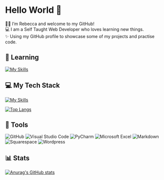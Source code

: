 # Hello World 👋
🙋‍♀‍ I’m Rebecca and welcome to my GitHub!  
💻 I am a Self Taught Web Developer who loves learning new things.  
✨ Using my GitHub profile to showcase some of my projects and practise code.

  
## 🌱 Learning
[![My Skills](https://skillicons.dev/icons?i=python)](https://skillicons.dev)

  
## 💻 My Tech Stack

[![My Skills](https://skillicons.dev/icons?i=js,html,css,sass,tailwind,bootstrap,mysql,git,bash&perline=9)](https://skillicons.dev)


[![Top Langs](https://github-readme-stats.vercel.app/api/top-langs/?username=rclarkeweb&hide_progress=true&langs_count=6)](https://github.com/anuraghazra/github-readme-stats)


## 🧰 Tools
![GitHub](https://camo.githubusercontent.com/cca71357fe98ec5f8cd6ebab9044ad2901f4b64ebda379ac81608ed9f1caa1a0/68747470733a2f2f696d672e736869656c64732e696f2f7374617469632f76313f7374796c653d666f722d7468652d6261646765266d6573736167653d47697448756226636f6c6f723d313831373137266c6f676f3d476974487562266c6f676f436f6c6f723d464646464646266c6162656c3d) ![Visual Studio Code](https://img.shields.io/badge/Visual%20Studio%20Code-0078d7.svg?style=for-the-badge&logo=visual-studio-code&logoColor=white) ![PyCharm](https://img.shields.io/badge/pycharm-%23000000.svg?style=for-the-badge&logo=pycharm&logoColor=white) ![Microsoft Excel](https://img.shields.io/badge/Microsoft_Excel-217346?style=for-the-badge&logo=microsoft-excel&logoColor=white) ![Markdown](https://img.shields.io/badge/markdown-%23000000.svg?style=for-the-badge&logo=markdown&logoColor=white) ![Squarespace](https://camo.githubusercontent.com/ae377087036c11041fe207eecab3a1c2588ad9d4d27768a2d2ab73c4341907f5/68747470733a2f2f696d672e736869656c64732e696f2f7374617469632f76313f7374796c653d666f722d7468652d6261646765266d6573736167653d537175617265737061636526636f6c6f723d303030303030266c6f676f3d5371756172657370616365266c6f676f436f6c6f723d464646464646266c6162656c3d) ![Wordpress](https://camo.githubusercontent.com/2943f0d0ea94547e106bc8d4f6208186d826c30ce4526b1d617b3ba5482ec38f/68747470733a2f2f696d672e736869656c64732e696f2f7374617469632f76313f7374796c653d666f722d7468652d6261646765266d6573736167653d576f7264507265737326636f6c6f723d323137353942266c6f676f3d576f72645072657373266c6f676f436f6c6f723d464646464646266c6162656c3d) 

## 📊 Stats
[![Anurag's GitHub stats](https://github-readme-stats.vercel.app/api?username=rclarkeweb&theme=buefy&show_icons=true)](https://github.com/anuraghazra/github-readme-stats)
